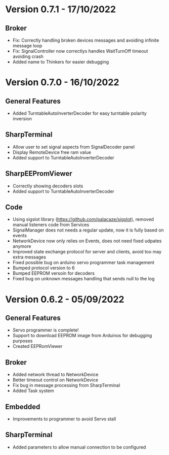 # Version 0.7.1 - 17/10/2022

## Broker
- Fix: Correctly handling broken devices messages and avoiding infinite message loop
- Fix: SignalController now correctlys handles WaitTurnOff timeout avoiding crash
- Added name to Thinkers for easier debugging

# Version 0.7.0 - 16/10/2022

## General Features
- Added TurntableAutoInverterDecoder for easy turntable polarity inversion

## SharpTerminal
- Allow user to set signal aspects from SignalDecoder panel
- Display RemoteDevice free ram value
- Added support to TurntableAutoInverterDecoder

## SharpEEPromViewer
- Correctly showing decoders slots
- Added support to TurntableAutoInverterDecoder

## Code

- Using sigslot library (https://github.com/palacaze/sigslot), removed manual listeners code from Services
- SignalManager does not needs a regular update, now it is fully based on events
- NetworkDevice now only relies on Events, does not need fixed udpates anymore
- Improved state exchange protocol for server and clients, avoid too may extra messages
- Fixed possible bug on arduino servo programmer task management
- Bumped protocol version to 6
- Bumped EEPROM versoin for decoders
- Fixed bug on unknown messages handling that sends null to the log

# Version 0.6.2 - 05/09/2022

## General Features

- Servo programmer is complete!
- Support to download EEPROM image from Arduinos for debugging purposes
- Created EEPRomViewer

## Broker
- Added network thread to NetworkDevice
- Better timeout control on NetworkDevice
- Fix bug in message processing from SharpTerminal
- Added Task system

## Embedded
- Improvements to programmer to avoid Servo stall

## SharpTerminal

- Added parameters to allow manual connection to be configured
 